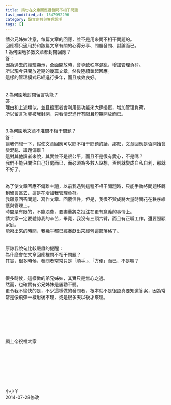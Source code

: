 ```yaml
---
title: 請勿在文章回應裡發問不相干問題
last_modified_at: 1547992296
category: 設立宗旨與管理說明
tags: []
---
```


請弟兄姊妹注意，每篇文章的回應，並不是用來問不相干問題的。<br>回應欄只適用於和該篇文章有關的心得分享、問題發問、討論而已。<br><!--more-->1.為何園地多數文章都封閉回應？<br>答：<br>因為過去的經驗顯示，全面開放時，會導致秩序混亂，增加管理負荷。<br>所以現今只開放近期的幾篇文章，然後陸續鎖起回應。<br>這樣的管理模式已經進行多年，而且成效良好。<br><br><br>2.為何園地封閉留言功能？<br>答：<br>理由和上述類似，並且搗蛋者會利用這功能來大肆搗蛋，增加管理負荷。<br>所以留言功能被我封閉，只看情況進行有限且短期開放而已。<br><br><br>3.為何園地文章不准問不相干問題？<br>答：<br>讓我們想一下，假使文章回應可以問不相干問題的話，那麼，文章回應是否開始會變混亂、議題偏離？<br>這對其他讀者來說，其實並不是很公平，而且不是很有愛心，不是嗎？<br>我們不能只關注自己好處而已，而必須為多數人設想，否則就變成自私自利，那就不好了。<br><br><br>為了使文章回應不偏離主題，以前我遇到這種不相干問題時，只能手動將問題移轉到留言區去，這是在增加我管理負荷。<br>我願意回答問題、寫作文章、回覆信件，但是，我很不贊成將大量時間花在秩序維護與管理上。<br>時間是有限的，不能浪費，要盡量將之投注在更有意義的事情上。<br>請大家一定要體諒我的辛苦，畢竟，我沒有三頭六臂，而且有正職工作，還要照顧家庭。<br>能撥出來的時間，我幾乎都已經奉獻出來經營這部落格了。<br><br><br>原諒我說句比較嚴肅的提醒：<br>為什麼會在文章回應裡問不相干問題？<br>其實，很多時候，發問者常常只是「順手」、「方便」而已，不是嗎？<br><br><br>很多時候，這樣做的弟兄姊妹，其實只是無心之過。<br>然而，也確實有弟兄姊妹是屢勸不聽。<br>更令我不愉快的是，不少這樣做的發問者，根本就不是很認真要知道答案，因為常常是像飛彈一樣射後不理，或是很多天以後才來理。<br><br><br><br><br><br><br><br>願上帝祝福大家<br><br><br><br><br><br><br><br><br>小小羊<br>2014-07-28修改<br><br><br><br><br><br><br><br><br>
